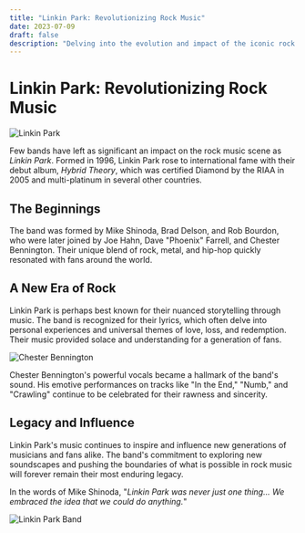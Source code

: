 ```yaml
---
title: "Linkin Park: Revolutionizing Rock Music"
date: 2023-07-09
draft: false
description: "Delving into the evolution and impact of the iconic rock band, Linkin Park."
---
```


# Linkin Park: Revolutionizing Rock Music

![Linkin Park](https://upload.wikimedia.org/wikipedia/commons/thumb/7/77/Linkin_Park-Rock_im_Park_2014-_by_2eight_DSC_0124.jpg/800px-Linkin_Park-Rock_im_Park_2014-_by_2eight_DSC_0124.jpg)

Few bands have left as significant an impact on the rock music scene as *Linkin Park*. Formed in 1996, Linkin Park rose to international fame with their debut album, *Hybrid Theory*, which was certified Diamond by the RIAA in 2005 and multi-platinum in several other countries.

## The Beginnings

The band was formed by Mike Shinoda, Brad Delson, and Rob Bourdon, who were later joined by Joe Hahn, Dave "Phoenix" Farrell, and Chester Bennington. Their unique blend of rock, metal, and hip-hop quickly resonated with fans around the world.

## A New Era of Rock

Linkin Park is perhaps best known for their nuanced storytelling through music. The band is recognized for their lyrics, which often delve into personal experiences and universal themes of love, loss, and redemption. Their music provided solace and understanding for a generation of fans.

![Chester Bennington](https://upload.wikimedia.org/wikipedia/commons/thumb/6/6e/Chester_Bennington_2017_%282%29.jpg/800px-Chester_Bennington_2017_%282%29.jpg)

Chester Bennington's powerful vocals became a hallmark of the band's sound. His emotive performances on tracks like "In the End," "Numb," and "Crawling" continue to be celebrated for their rawness and sincerity.

## Legacy and Influence

Linkin Park's music continues to inspire and influence new generations of musicians and fans alike. The band's commitment to exploring new soundscapes and pushing the boundaries of what is possible in rock music will forever remain their most enduring legacy.

In the words of Mike Shinoda, "*Linkin Park was never just one thing... We embraced the idea that we could do anything.*"

![Linkin Park Band](https://upload.wikimedia.org/wikipedia/commons/9/90/Linkin_Park_2007.jpg)
